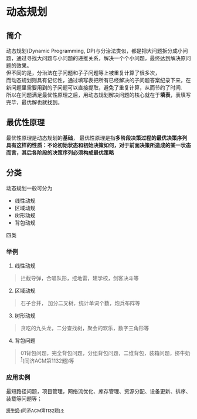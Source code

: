 # 动态规划

## 简介

动态规划(Dynamic Programming, DP)与分治法类似，都是把大问题拆分成小问题，通过寻找大问题与小问题的递推关系，解决一个个小问题，最终达到解决原问题的效果。<br>
但不同的是，分治法在子问题和子子问题等上被重复计算了很多次，<br>
而动态规划则具有记忆性，通过填写表把所有已经解决的子问题答案纪录下来，在新问题里需要用到的子问题可以直接提取，避免了重复计算，从而节约了时间.<br>
所以在问题满足最优性原理之后，用动态规划解决问题的核心就在于**填表**，表填写完毕，最优解也就找到。

## 最优性原理

最优性原理是动态规划的**基础**，
最优性原理是指**多阶段决策过程的最优决策序列具有这样的性质：不论初始状态和初始决策如何，对于前面决策所造成的某一状态而言，其后各阶段的决策序列必须构成最优策略**

## 分类

动态规划一般可分为

* 线性动规
* 区域动规
* 树形动规
* 背包动规

四类

### 举例

1. 线性动规 

> 拦截导弹，合唱队形，挖地雷，建学校，剑客决斗等
2. 区域动规

> 石子合并， 加分二叉树，统计单词个数，炮兵布阵等
3. 树形动规

> 贪吃的九头龙，二分查找树，聚会的欢乐，数字三角形等
4. 背包问题

> 01背包问题，完全背包问题，分组背包问题，二维背包，装箱问题，挤牛奶<sup id="1"><a href="#5">1</a></sup>(同济ACM第1132题)等

### 应用实例

最短路径问题，项目管理，网络流优化、库存管理、资源分配、设备更新、排序、装载等问题等；

<span id="5" style="font-size:12px;"><a href="https://www.cnblogs.com/KingSann/articles/7307256.html">挤牛奶</a>:(同济ACM第1132题)<span><a href="#1">↑</a>
